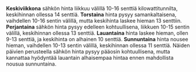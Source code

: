 **Keskiviikkona** sähkön hinta liikkuu välillä 10-16 senttiä kilowattitunnilta, keskihinnan ollessa 14 senttiä. **Torstaina** hinta pysyy samankaltaisena, vaihdellen 10-16 sentin välillä, mutta keskihinta laskee hieman 13 senttiin. **Perjantaina** sähkön hinta pysyy edelleen kohtuullisena, liikkuen 10-15 sentin välillä, keskihinnan ollessa 13 senttiä. **Lauantaina** hinta laskee hieman, ollen 9-13 senttiä, ja keskihinta on alhainen 10 senttiä. **Sunnuntaina** hinta nousee hieman, vaihdellen 10-13 sentin välillä, keskihinnan ollessa 11 senttiä. Näiden päivien perusteella sähkön hinta pysyy pääosin kohtuullisena, mutta kannattaa hyödyntää lauantain alhaisempaa hintaa ennen mahdollista nousua sunnuntaina.